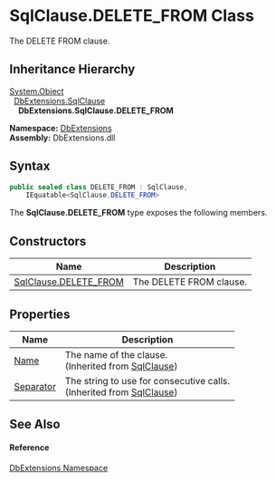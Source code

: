 SqlClause.DELETE_FROM Class
===========================
The DELETE FROM clause.


Inheritance Hierarchy
---------------------
[System.Object][1]  
  [DbExtensions.SqlClause][2]  
    **DbExtensions.SqlClause.DELETE_FROM**  
  
**Namespace:** [DbExtensions][3]  
**Assembly:** DbExtensions.dll

Syntax
------

```csharp
public sealed class DELETE_FROM : SqlClause, 
	IEquatable<SqlClause.DELETE_FROM>
```

The **SqlClause.DELETE_FROM** type exposes the following members.


Constructors
------------

| Name                       | Description             |
| -------------------------- | ----------------------- |
| [SqlClause.DELETE_FROM][4] | The DELETE FROM clause. |


Properties
----------

| Name           | Description                                                                  |
| -------------- | ---------------------------------------------------------------------------- |
| [Name][5]      | The name of the clause.<br/>(Inherited from [SqlClause][2])                  |
| [Separator][6] | The string to use for consecutive calls.<br/>(Inherited from [SqlClause][2]) |


See Also
--------

#### Reference
[DbExtensions Namespace][3]  

[1]: https://learn.microsoft.com/dotnet/api/system.object
[2]: ../SqlClause/README.md
[3]: ../README.md
[4]: _ctor.md
[5]: ../SqlClause/Name.md
[6]: ../SqlClause/Separator.md